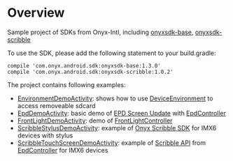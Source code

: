 # Overview
Sample project of SDKs from Onyx-Intl, including [onyxsdk-base](https://github.com/onyx-intl/OnyxAndroidSample/wiki/Onyx-Base-SDK), [onyxsdk-scribble](https://github.com/onyx-intl/OnyxAndroidSample/wiki/Onyx-Scribble-SDK)

To use the SDK, please add the following statement to your build.gradle:

    compile 'com.onyx.android.sdk:onyxsdk-base:1.3.0'
    compile 'com.onyx.android.sdk:onyxsdk-scribble:1.0.2'

The project contains following examples:
* [EnvironmentDemoActivity](https://github.com/onyx-intl/OnyxAndroidSample/blob/master/app/sample/src/main/java/com/onyx/android/sample/EnvironmentDemoActivity.java): shows how to use [DeviceEnvironment](https://github.com/onyx-intl/OnyxAndroidSample/wiki/DeviceEnvironment) to access removeable sdcard
* [EpdDemoActivity](https://github.com/onyx-intl/OnyxAndroidSample/blob/master/app/sample/src/main/java/com/onyx/android/sample/EpdDemoActivity.java): basic demo of [EPD Screen Update](https://github.com/onyx-intl/OnyxAndroidSample/wiki/EPD-Screen-Update)  with [EpdController](https://github.com/onyx-intl/OnyxAndroidSample/wiki/EpdController)
* [FrontLightDemoActivity](https://github.com/onyx-intl/OnyxAndroidSample/blob/master/app/sample/src/main/java/com/onyx/android/sample/FrontLightDemoActivity.java): demo of [FrontLightController](https://github.com/onyx-intl/OnyxAndroidSample/wiki/FrontLightController)
* [ScribbleStylusDemoActivity](https://github.com/onyx-intl/OnyxAndroidSample/blob/master/app/sample/src/main/java/com/onyx/android/sample/ScribbleStylusDemoActivity.java): example of [Onyx Scribble SDK](https://github.com/onyx-intl/OnyxAndroidSample/wiki/Onyx-Scribble-SDK) for IMX6 devices with stylus
* [ScribbleTouchScreenDemoActivity](https://github.com/onyx-intl/OnyxAndroidSample/blob/master/app/sample/src/main/java/com/onyx/android/sample/ScribbleTouchScreenDemoActivity.java): example of [Scribble API](https://github.com/onyx-intl/OnyxAndroidSample/wiki/Scribble-API) from [EpdController](https://github.com/onyx-intl/OnyxAndroidSample/wiki/EpdController) for IMX6 devices
